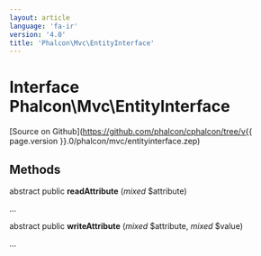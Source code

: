 ```yaml
---
layout: article
language: 'fa-ir'
version: '4.0'
title: 'Phalcon\Mvc\EntityInterface'
---
```

# Interface **Phalcon\Mvc\EntityInterface**

[Source on Github](https://github.com/phalcon/cphalcon/tree/v{{ page.version }}.0/phalcon/mvc/entityinterface.zep)

## Methods

abstract public **readAttribute** (*mixed* $attribute)

...

abstract public **writeAttribute** (*mixed* $attribute, *mixed* $value)

...